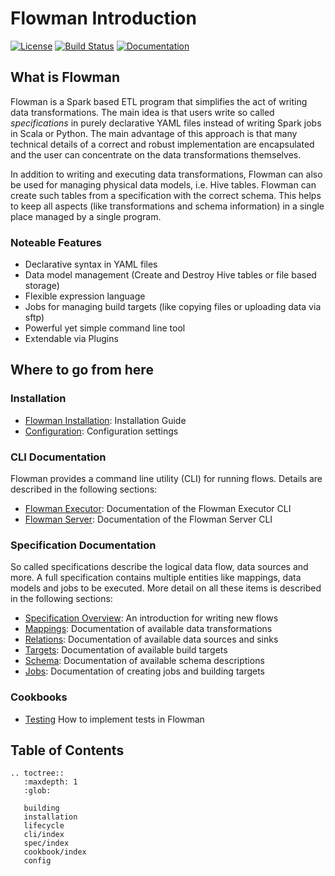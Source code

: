 # Flowman Introduction

[![License](https://img.shields.io/badge/License-Apache%202.0-blue.svg)](https://opensource.org/licenses/Apache-2.0)
[![Build Status](https://travis-ci.org/dimajix/flowman.svg?branch=develop)](https://travis-ci.org/dimajix/flowman)
[![Documentation](https://readthedocs.org/projects/flowman/badge/?version=latest)](https://flowman.readthedocs.io/en/latest/)

## What is Flowman

Flowman is a Spark based ETL program that simplifies the act of writing data transformations.
The main idea is that users write so called *specifications* in purely declarative YAML files
instead of writing Spark jobs in Scala or Python. The main advantage of this approach is that
many technical details of a correct and robust implementation are encapsulated and the user
can concentrate on the data transformations themselves.

In addition to writing and executing data transformations, Flowman can also be used for
managing physical data models, i.e. Hive tables. Flowman can create such tables from a
specification with the correct schema. This helps to keep all aspects (like transformations
and schema information) in a single place managed by a single program.

### Noteable Features

* Declarative syntax in YAML files
* Data model management (Create and Destroy Hive tables or file based storage)
* Flexible expression language
* Jobs for managing build targets (like copying files or uploading data via sftp)
* Powerful yet simple command line tool
* Extendable via Plugins


## Where to go from here

### Installation
* [Flowman Installation](installation.md): Installation Guide
* [Configuration](config.md): Configuration settings


### CLI Documentation

Flowman provides a command line utility (CLI) for running flows. Details are described in the
following sections:

* [Flowman Executor](cli/flowexec.md): Documentation of the Flowman Executor CLI
* [Flowman Server](cli/flowserver.md): Documentation of the Flowman Server CLI


### Specification Documentation

So called specifications describe the logical data flow, data sources and more. A full
specification contains multiple entities like mappings, data models and jobs to be executed.
More detail on all these items is described in the following sections:

* [Specification Overview](spec/index.md): An introduction for writing new flows
* [Mappings](spec/mapping/index.md): Documentation of available data transformations
* [Relations](spec/relation/index.md): Documentation of available data sources and sinks
* [Targets](spec/target/index.md): Documentation of available build targets
* [Schema](spec/schema/index.md): Documentation of available schema descriptions
* [Jobs](spec/job/index.md): Documentation of creating jobs and building targets


### Cookbooks

* [Testing](cookbook/testing.md) How to implement tests in Flowman


## Table of Contents

```eval_rst
.. toctree::
   :maxdepth: 1
   :glob:

   building
   installation
   lifecycle
   cli/index
   spec/index
   cookbook/index
   config
```
